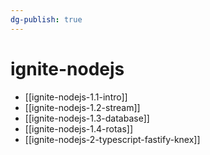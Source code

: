 ```yaml
---
dg-publish: true
---
```

# ignite-nodejs

- [[ignite-nodejs-1.1-intro]]
- [[ignite-nodejs-1.2-stream]]
- [[ignite-nodejs-1.3-database]]
- [[ignite-nodejs-1.4-rotas]]
- [[ignite-nodejs-2-typescript-fastify-knex]]